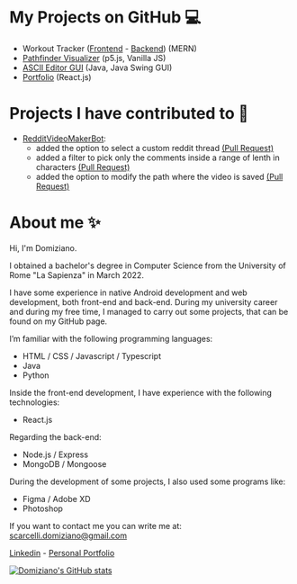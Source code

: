 
# My Projects on GitHub 💻

- Workout Tracker ([Frontend](https://github.com/DomizianoScarcelli/workout-tracker) - [Backend](https://github.com/DomizianoScarcelli/workout-tracker-backend)) (MERN)
- [Pathfinder Visualizer](https://github.com/DomizianoScarcelli/pathfinder-visualizer) (p5.js, Vanilla JS)
- [ASCII Editor GUI](https://github.com/DomizianoScarcelli/ascii-editor-refactor) (Java, Java Swing GUI)
- [Portfolio](https://github.com/DomizianoScarcelli/portfolio) (React.js)

# Projects I have contributed to 🙏

- [RedditVideoMakerBot](https://github.com/elebumm/RedditVideoMakerBot): 
  - added the option to select a custom reddit thread [(Pull Request)](https://github.com/elebumm/RedditVideoMakerBot/pull/238)
  - added a filter to pick only the comments inside a range of lenth in characters [(Pull Request)](https://github.com/elebumm/RedditVideoMakerBot/pull/261)
  - added the option to modify the path where the video is saved [(Pull Request)](https://github.com/elebumm/RedditVideoMakerBot/pull/333/)

# About me ✨
Hi, I'm Domiziano.

I obtained a bachelor's degree in Computer Science from the University of Rome "La Sapienza" in March 2022. 

I have some experience in native Android development and web development, both front-end and back-end. 
During my university career and during my free time, I managed to carry out some projects, that can be found on my GitHub page. 

I’m familiar with the following programming languages:
- HTML / CSS / Javascript / Typescript
- Java
- Python 

Inside the front-end development, I have experience with the following technologies:
- React.js

Regarding the back-end:
- Node.js / Express
- MongoDB / Mongoose

During the development of some projects, I also used some programs like:
- Figma / Adobe XD
- Photoshop

If you want to contact me you can write me at: [scarcelli.domiziano@gmail.com](mailto:scarcelli.domiziano@gmail.com)

[Linkedin](https://www.linkedin.com/in/domiziano-scarcelli/) - [Personal Portfolio](https://domiziano.netlify.com)

[![Domiziano's GitHub stats](https://github-readme-stats.vercel.app/api?username=DomizianoScarcelli)](https://github.com/anuraghazra/github-readme-stats)
